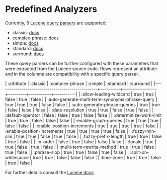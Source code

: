 # Predefined Analyzers

Currently, 5 [Lucene query parsers](https://javadoc.io/doc/org.apache.lucene/lucene-queryparser/latest/index.html) are supported:

- classic: [docs](https://javadoc.io/doc/org.apache.lucene/lucene-queryparser/latest/index.html)
- complex-phrase: [docs](https://javadoc.io/doc/org.apache.lucene/lucene-queryparser/latest/index.html)
- simple: [docs](https://javadoc.io/doc/org.apache.lucene/lucene-queryparser/latest/index.html)
- standard: [docs](https://javadoc.io/doc/org.apache.lucene/lucene-queryparser/latest/index.html)
- surround: [docs](https://javadoc.io/doc/org.apache.lucene/lucene-queryparser/latest/index.html)

These query parsers can be further configured with these parameters that were extracted from the Lucene source code.
Rows represent an attribute and in the columns are compatibility with a specific query parser.

|                                      :attribute | :classic | :complex-phrase | :simple | :standard | :surround |
|-------------------------------------------------+----------+-----------------+---------+-----------+-----------|
|                         :allow-leading-wildcard |     true |            true |   false |      true |     false |
| :auto-generate-multi-term-synonyms-phrase-query |     true |            true |    true |     false |     false |
|                   :auto-generate-phrase-queries |     true |            true |   false |     false |     false |
|                                :date-resolution |     true |            true |   false |      true |     false |
|                               :default-operator |    false |           false |    true |     false |     false |
|                         :determinize-work-limit |     true |            true |   false |     false |     false |
|                           :enable-graph-queries |     true |            true |    true |     false |     false |
|                     :enable-position-increments |     true |            true |    true |      true |     false |
|                     :enable-position-increments |     true |            true |    true |      true |     false |
|                                  :fuzzy-min-sim |     true |            true |   false |      true |     false |
|                            :fuzzy-prefix-length |     true |            true |   false |      true |     false |
|                                       :in-order |    false |            true |   false |     false |     false |
|                                         :locale |     true |            true |   false |      true |     false |
|                      :multi-term-rewrite-method |     true |            true |   false |      true |     false |
|                                    :phrase-slop |     true |            true |   false |      true |     false |
|                            :split-on-whitespace |     true |            true |   false |     false |     false |
|                                      :time-zone |     true |            true |   false |      true |     false |

For further details consult the [Lucene docs](https://javadoc.io/doc/org.apache.lucene/lucene-queryparser/latest/index.html).
